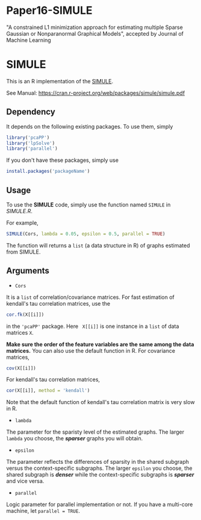 # Paper16-SIMULE

"A constrained L1 minimization approach for estimating multiple Sparse Gaussian or Nonparanormal Graphical Models", 
accepted by Journal of Machine Learning 

# SIMULE
This is an R implementation of the [SIMULE](https://arxiv.org/abs/1605.03468).

See Manual: https://cran.r-project.org/web/packages/simule/simule.pdf
## Dependency
It depends on the following existing packages. To use them, simply
```r
library('pcaPP')
library('lpSolve')
library('parallel')
```
If you don't have these packages, simply use
```r
install.packages('packageName')
```
## Usage
To use the **SIMULE** code, simply use the function named ```SIMULE``` in *SIMULE.R*.

For example,
```r
SIMULE(Cors, lambda = 0.05, epsilon = 0.5, parallel = TRUE)
```
The function will returns a ```list``` (a data structure in R) of graphs estimated from SIMULE.

## Arguments
- ``` Cors ```

It is a ```list``` of correlation/covariance matrices. For fast estimation of kendall's tau correlation matrices, use the
```r
cor.fk(X[[i]])  
```
in the ``` 'pcaPP' ``` package. Here ``` X[[i]]``` is one instance in a ```list``` of data matrices ```X```.

**Make sure the order of the feature variables are the same among the data matrices.**
You can also use the default function in R.
For covariance matrices,
```r
cov(X[[i]])
```
For kendall's tau correlation matrices,
```r
cor(X[[i]], method = 'kendall')
```
Note that the default function of kendall's tau correlation matrix is very slow in R.

- ``` lambda ```

The parameter for the sparisty level of the estimated graphs. The larger ```lambda``` you choose, the ***sparser*** graphs you will obtain.

- ``` epsilon ```

The parameter reflects the differences of sparsity in the shared subgraph versus the context-specific subgraphs. The larger ```epsilon``` you choose, the shared subgraph is ***denser*** while the context-specific subgraphs is ***sparser*** and vice versa.

- ``` parallel ```

Logic parameter for parallel implementation or not. If you have a multi-core machine, let ```parallel = TRUE```.

